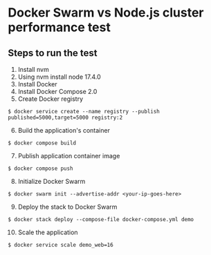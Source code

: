 # Docker Swarm vs Node.js cluster performance test

## Steps to run the test

1. Install nvm
2. Using nvm install node 17.4.0
3. Install Docker
4. Install Docker Compose 2.0
5. Create Docker registry

```
$ docker service create --name registry --publish published=5000,target=5000 registry:2
```

6. Build the application's container

```
$ docker compose build
```

7. Publish application container image

```
$ docker compose push
```

8. Initialize Docker Swarm

```
$ docker swarm init --advertise-addr <your-ip-goes-here>
```

9. Deploy the stack to Docker Swarm

```
$ docker stack deploy --compose-file docker-compose.yml demo
```

10. Scale the application

```
$ docker service scale demo_web=16

```
